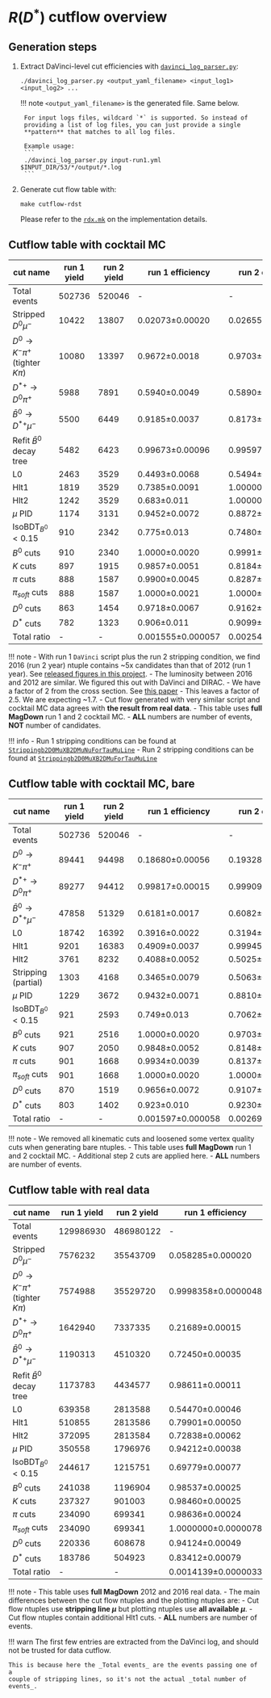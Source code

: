 # $R(D^*)$ cutflow overview

## Generation steps

1. Extract DaVinci-level cut efficiencies with [`davinci_log_parser.py`](https://github.com/umd-lhcb/lhcb-ntuples-gen/blob/master/scripts/davinci_log_parser.py):
    ```
    ./davinci_log_parser.py <output_yaml_filename> <input_log1> <input_log2> ...
    ```

    !!! note
        `<output_yaml_filename>` is the generated file. Same below.

        For input logs files, wildcard `*` is supported. So instead of
        providing a list of log files, you can just provide a single
        **pattern** that matches to all log files.

        Example usage:
        ```
        ./davinci_log_parser.py input-run1.yml $INPUT_DIR/53/*/output/*.log
        ```

2. Generate cut flow table with:
    ```
    make cutflow-rdst
    ```
    Please refer to the [`rdx.mk`](https://github.com/umd-lhcb/lhcb-ntuples-gen/blob/master/postprocess/make/rdx.mk) on the implementation details.


## Cutflow table with cocktail MC

| cut name                                     | run 1 yield   | run 2 yield   | run 1 efficiency   | run 2 efficiency   | double ratio   |
|----------------------------------------------|---------------|---------------|--------------------|--------------------|----------------|
| Total events                                 | 502736        | 520046        | -                  | -                  | -              |
| Stripped $D^0 \mu^-$                         | 10422         | 13807         | 0.02073±0.00020    | 0.02655±0.00022    | 1.281±0.016    |
| $D^0 \rightarrow K^- \pi^+$ (tighter $K\pi$) | 10080         | 13397         | 0.9672±0.0018      | 0.9703±0.0015      | 1.0032±0.0025  |
| $D^{*+} \rightarrow D^0 \pi^+$               | 5988          | 7891          | 0.5940±0.0049      | 0.5890±0.0043      | 0.992±0.011    |
| $\bar{B}^0 \rightarrow D^{*+} \mu^-$         | 5500          | 6449          | 0.9185±0.0037      | 0.8173±0.0044      | 0.8898±0.0060  |
| Refit $\bar{B}^0$ decay tree                 | 5482          | 6423          | 0.99673±0.00096    | 0.99597±0.00095    | 0.9992±0.0014  |
| L0                                           | 2463          | 3529          | 0.4493±0.0068      | 0.5494±0.0063      | 1.223±0.023    |
| Hlt1                                         | 1819          | 3529          | 0.7385±0.0091      | 1.00000±0.00052    | 1.354±0.017    |
| Hlt2                                         | 1242          | 3529          | 0.683±0.011        | 1.00000±0.00052    | 1.465±0.024    |
| $\mu$ PID                                    | 1174          | 3131          | 0.9452±0.0072      | 0.8872±0.0055      | 0.9386±0.0093  |
| $\text{IsoBDT}_{B^0} < 0.15$                 | 910           | 2342          | 0.775±0.013        | 0.7480±0.0080      | 0.965±0.019    |
| $B^0$ cuts                                   | 910           | 2340          | 1.0000±0.0020      | 0.9991±0.0011      | 0.9991±0.0023  |
| $K$ cuts                                     | 897           | 1915          | 0.9857±0.0051      | 0.8184±0.0083      | 0.8302±0.0094  |
| $\pi$ cuts                                   | 888           | 1587          | 0.9900±0.0045      | 0.8287±0.0090      | 0.8371±0.0099  |
| $\pi_{soft}$ cuts                            | 888           | 1587          | 1.0000±0.0021      | 1.0000±0.0012      | 1.0000±0.0024  |
| $D^0$ cuts                                   | 863           | 1454          | 0.9718±0.0067      | 0.9162±0.0075      | 0.943±0.010    |
| $D^*$ cuts                                   | 782           | 1323          | 0.906±0.011        | 0.9099±0.0081      | 1.004±0.015    |
| Total ratio                                  | -             | -             | 0.001555±0.000057  | 0.002544±0.000071  | 1.636±0.076    |

!!! note
    - With run 1 `DaVinci` script plus the run 2 stripping condition, we find
      2016 (run 2 year) ntuple contains ~5x candidates than that of 2012 (run 1
      year). See [released figures in this project](https://github.com/umd-lhcb/RDRDstRun2AnalysisPreservation/releases/latest).
    - The luminosity between 2016 and 2012 are similar. We figured this out with DaVinci and DIRAC.
    - We have a factor of 2 from the cross section. See [this paper](https://arxiv.org/pdf/1612.05140.pdf)
    - This leaves a factor of 2.5. We are expecting ~1.7.
    - Cut flow generated with very similar script and cocktail MC data agrees
      with **the result from real data**.
    - This table uses **full MagDown** run 1 and 2 cocktail MC.
    - **ALL** numbers are number of events, **NOT** number of candidates.

!!! info
    - Run 1 stripping conditions can be found at [`Strippingb2D0MuXB2DMuNuForTauMuLine`](http://lhcbdoc.web.cern.ch/lhcbdoc/stripping/config/stripping21/semileptonic/strippingb2d0muxb2dmunufortaumuline.html)
    - Run 2 stripping conditions can be found at [`Strippingb2D0MuXB2DMuForTauMuLine`](http://lhcbdoc.web.cern.ch/lhcbdoc/stripping/config/stripping28r2/semileptonic/strippingb2d0muxb2dmufortaumuline.html)


## Cutflow table with cocktail MC, bare

| cut name                             | run 1 yield   | run 2 yield   | run 1 efficiency   | run 2 efficiency   | double ratio    |
|--------------------------------------|---------------|---------------|--------------------|--------------------|-----------------|
| Total events                         | 502736        | 520046        | -                  | -                  | -               |
| $D^0 \rightarrow K^- \pi^+$          | 89441         | 94498         | 0.18680±0.00056    | 0.19328±0.00056    | 1.0347±0.0043   |
| $D^{*+} \rightarrow D^0 \pi^+$       | 89277         | 94412         | 0.99817±0.00015    | 0.99909±0.00011    | 1.00093±0.00019 |
| $\bar{B}^0 \rightarrow D^{*+} \mu^-$ | 47858         | 51329         | 0.6181±0.0017      | 0.6082±0.0017      | 0.9840±0.0039   |
| L0                                   | 18742         | 16392         | 0.3916±0.0022      | 0.3194±0.0021      | 0.8155±0.0070   |
| Hlt1                                 | 9201          | 16383         | 0.4909±0.0037      | 0.99945±0.00025    | 2.036±0.015     |
| Hlt2                                 | 3761          | 8232          | 0.4088±0.0052      | 0.5025±0.0039      | 1.229±0.018     |
| Stripping (partial)                  | 1303          | 4168          | 0.3465±0.0079      | 0.5063±0.0055      | 1.461±0.037     |
| $\mu$ PID                            | 1229          | 3672          | 0.9432±0.0071      | 0.8810±0.0052      | 0.9340±0.0090   |
| $\text{IsoBDT}_{B^0} < 0.15$         | 921           | 2593          | 0.749±0.013        | 0.7062±0.0077      | 0.942±0.019     |
| $B^0$ cuts                           | 921           | 2516          | 1.0000±0.0020      | 0.9703±0.0037      | 0.9703±0.0042   |
| $K$ cuts                             | 907           | 2050          | 0.9848±0.0052      | 0.8148±0.0080      | 0.8274±0.0092   |
| $\pi$ cuts                           | 901           | 1668          | 0.9934±0.0039      | 0.8137±0.0090      | 0.8191±0.0096   |
| $\pi_{soft}$ cuts                    | 901           | 1668          | 1.0000±0.0020      | 1.0000±0.0011      | 1.0000±0.0023   |
| $D^0$ cuts                           | 870           | 1519          | 0.9656±0.0072      | 0.9107±0.0075      | 0.943±0.010     |
| $D^*$ cuts                           | 803           | 1402          | 0.923±0.010        | 0.9230±0.0074      | 1.000±0.014     |
| Total ratio                          | -             | -             | 0.001597±0.000058  | 0.002696±0.000073  | 1.688±0.077     |

!!! note
    - We removed all kinematic cuts and loosened some vertex quality cuts when generating bare ntuples.
    - This table uses **full MagDown** run 1 and 2 cocktail MC.
    - Additional step 2 cuts are applied here.
    - **ALL** numbers are number of events.


## Cutflow table with real data

| cut name                                     | run 1 yield   | run 2 yield   | run 1 efficiency    | run 2 efficiency      | double ratio        |
|----------------------------------------------|---------------|---------------|---------------------|-----------------------|---------------------|
| Total events                                 | 129986930     | 486980122     | -                   | -                     | -                   |
| Stripped $D^0 \mu^-$                         | 7576232       | 35543709      | 0.058285±0.000020   | 0.072988±0.000012     | 1.25227±0.00048     |
| $D^0 \rightarrow K^- \pi^+$ (tighter $K\pi$) | 7574988       | 35529720      | 0.9998358±0.0000048 | 0.9996064±0.0000033   | 0.9997706±0.0000058 |
| $D^{*+} \rightarrow D^0 \pi^+$               | 1642940       | 7337335       | 0.21689±0.00015     | 0.206513±0.000068     | 0.95215±0.00072     |
| $\bar{B}^0 \rightarrow D^{*+} \mu^-$         | 1190313       | 4510320       | 0.72450±0.00035     | 0.61471±0.00018       | 0.84846±0.00048     |
| Refit $\bar{B}^0$ decay tree                 | 1173783       | 4434577       | 0.98611±0.00011     | 0.983207±0.000060     | 0.99705±0.00012     |
| L0                                           | 639358        | 2813588       | 0.54470±0.00046     | 0.63447±0.00023       | 1.1648±0.0011       |
| Hlt1                                         | 510855        | 2813586       | 0.79901±0.00050     | 0.99999929±0.00000093 | 1.25154±0.00078     |
| Hlt2                                         | 372095        | 2813584       | 0.72838±0.00062     | 0.99999929±0.00000093 | 1.3729±0.0012       |
| $\mu$ PID                                    | 350558        | 1796976       | 0.94212±0.00038     | 0.63868±0.00029       | 0.67792±0.00041     |
| $\text{IsoBDT}_{B^0} < 0.15$                 | 244617        | 1215751       | 0.69779±0.00077     | 0.67655±0.00035       | 0.9696±0.0012       |
| $B^0$ cuts                                   | 241038        | 1196904       | 0.98537±0.00025     | 0.98450±0.00011       | 0.99912±0.00027     |
| $K$ cuts                                     | 237327        | 901003        | 0.98460±0.00025     | 0.75278±0.00039       | 0.76455±0.00044     |
| $\pi$ cuts                                   | 234090        | 699341        | 0.98636±0.00024     | 0.77618±0.00044       | 0.78691±0.00048     |
| $\pi_{soft}$ cuts                            | 234090        | 699341        | 1.0000000±0.0000078 | 1.0000000±0.0000026   | 1.0000000±0.0000083 |
| $D^0$ cuts                                   | 220336        | 608678        | 0.94124±0.00049     | 0.87036±0.00040       | 0.92469±0.00064     |
| $D^*$ cuts                                   | 183786        | 504923        | 0.83412±0.00079     | 0.82954±0.00048       | 0.9945±0.0011       |
| Total ratio                                  | -             | -             | 0.0014139±0.0000033 | 0.0010368±0.0000015   | 0.7333±0.0020       |

!!! note
    - This table uses **full MagDown** 2012 and 2016 real data.
    - The main differences between the cut flow ntuples and the plotting
      ntuples are:
      - Cut flow ntuples use **stripping line $\mu$** but plotting ntuples use
        **all available $\mu$**.
      - Cut flow ntuples contain additional Hlt1 cuts.
    - **ALL** numbers are number of events.

!!! warn
    The first few entries are extracted from the DaVinci log, and should not be
    trusted for data cutflow.

    This is because here the _Total events_ are the events passing one of a
    couple of stripping lines, so it's not the actual _total number of events_.
